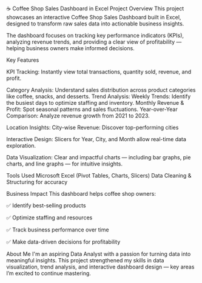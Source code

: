 ☕ Coffee Shop Sales Dashboard in Excel
Project Overview
This project showcases an interactive Coffee Shop Sales Dashboard built in Excel, designed to transform raw sales data into actionable business insights.

The dashboard focuses on tracking key performance indicators (KPIs), analyzing revenue trends, and providing a clear view of profitability — helping business owners make informed decisions.

Key Features

KPI Tracking: Instantly view total transactions, quantity sold, revenue, and profit.

Category Analysis: Understand sales distribution across product categories like coffee, snacks, and desserts.
Trend Analysis:
Weekly Trends: Identify the busiest days to optimize staffing and inventory.
Monthly Revenue & Profit: Spot seasonal patterns and sales fluctuations.
Year-over-Year Comparison: Analyze revenue growth from 2021 to 2023.

Location Insights:
City-wise Revenue: Discover top-performing cities

Interactive Design:
Slicers for Year, City, and Month allow real-time data exploration.

Data Visualization: Clear and impactful charts — including bar graphs, pie charts, and line graphs — for intuitive insights.

Tools Used
Microsoft Excel (Pivot Tables, Charts, Slicers)
Data Cleaning & Structuring for accuracy

Business Impact
This dashboard helps coffee shop owners:

✅ Identify best-selling products

✅ Optimize staffing and resources

✅ Track business performance over time

✅ Make data-driven decisions for profitability

About Me
I'm an aspiring Data Analyst with a passion for turning data into meaningful insights. This project strengthened my skills in data visualization, trend analysis, and interactive dashboard design — key areas I’m excited to continue mastering.

